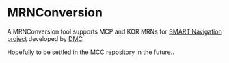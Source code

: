 # MRNConversion
A MRNConversion tool supports MCP and KOR MRNs for [SMART Navigation project](http://smartnav.org/eng/html/SMART-Navigation/summary.php) developed by [DMC](https://dmc.international/)

Hopefully to be settled in the MCC repository in the future..
